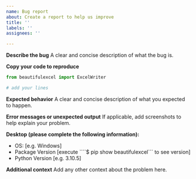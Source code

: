```yaml
---
name: Bug report
about: Create a report to help us improve
title: ''
labels: ''
assignees: ''

---
```


**Describe the bug**
A clear and concise description of what the bug is.

**Copy your code to reproduce**
```Python
from beautifulexcel import ExcelWriter

# add your lines

```

**Expected behavior**
A clear and concise description of what you expected to happen.

**Error messages or unexpected output**
If applicable, add screenshots to help explain your problem.

**Desktop (please complete the following information):**
 - OS: [e.g. Windows]
 - Package Version [execute ````$  pip show beautifulexcel``` to see version]
 - Python Version [e.g. 3.10.5]

**Additional context**
Add any other context about the problem here.
